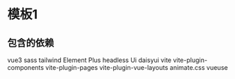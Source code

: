 # 模板1
## 包含的依赖
vue3
sass
tailwind
Element Plus
headless Ui
daisyui
vite
vite-plugin-components
vite-plugin-pages
vite-plugin-vue-layouts
animate.css
vueuse
